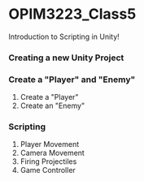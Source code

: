# OPIM3223_Class5
Introduction to Scripting in Unity!


### Creating a new Unity Project


### Create a "Player" and "Enemy"
1. Create a "Player"
2. Create an "Enemy"

### Scripting
1. Player Movement
2. Camera Movement
3. Firing Projectiles
4. Game Controller
